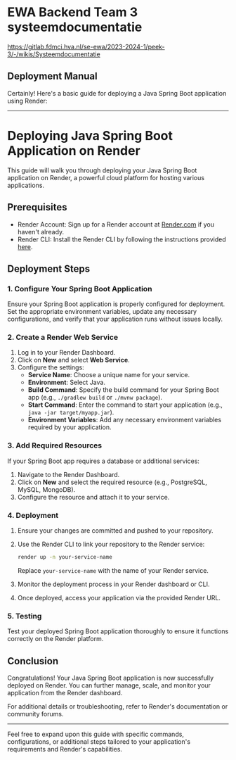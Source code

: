 # EWA Backend Team 3 systeemdocumentatie
https://gitlab.fdmci.hva.nl/se-ewa/2023-2024-1/peek-3/-/wikis/Systeemdocumentatie

## Deployment Manual
Certainly! Here's a basic guide for deploying a Java Spring Boot application using Render:

---

# Deploying Java Spring Boot Application on Render

This guide will walk you through deploying your Java Spring Boot application on Render, a powerful cloud platform for hosting various applications.

## Prerequisites

- Render Account: Sign up for a Render account at [Render.com](https://render.com) if you haven't already.
- Render CLI: Install the Render CLI by following the instructions provided [here](https://render.com/docs/cli/installation).

## Deployment Steps

### 1. Configure Your Spring Boot Application

Ensure your Spring Boot application is properly configured for deployment. Set the appropriate environment variables, update any necessary configurations, and verify that your application runs without issues locally.

### 2. Create a Render Web Service

1. Log in to your Render Dashboard.
2. Click on **New** and select **Web Service**.
3. Configure the settings:
    - **Service Name**: Choose a unique name for your service.
    - **Environment**: Select Java.
    - **Build Command**: Specify the build command for your Spring Boot app (e.g., `./gradlew build` or `./mvnw package`).
    - **Start Command**: Enter the command to start your application (e.g., `java -jar target/myapp.jar`).
    - **Environment Variables**: Add any necessary environment variables required by your application.

### 3. Add Required Resources

If your Spring Boot app requires a database or additional services:

1. Navigate to the Render Dashboard.
2. Click on **New** and select the required resource (e.g., PostgreSQL, MySQL, MongoDB).
3. Configure the resource and attach it to your service.

### 4. Deployment

1. Ensure your changes are committed and pushed to your repository.
2. Use the Render CLI to link your repository to the Render service:

   ```bash
   render up -n your-service-name
   ```

   Replace `your-service-name` with the name of your Render service.

3. Monitor the deployment process in your Render dashboard or CLI.
4. Once deployed, access your application via the provided Render URL.

### 5. Testing

Test your deployed Spring Boot application thoroughly to ensure it functions correctly on the Render platform.

## Conclusion

Congratulations! Your Java Spring Boot application is now successfully deployed on Render. You can further manage, scale, and monitor your application from the Render dashboard.

For additional details or troubleshooting, refer to Render's documentation or community forums.

---

Feel free to expand upon this guide with specific commands, configurations, or additional steps tailored to your application's requirements and Render's capabilities.


